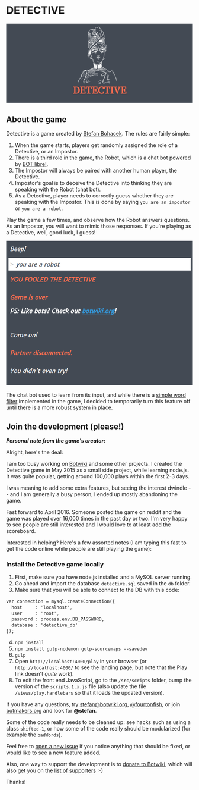 # DETECTIVE

[![A dective](/readme-images/detective.png)](http://fourtonfish.com/detective/)

## About the game

Detective is a game created by [Stefan Bohacek](https://twitter.com/fourtonfish). The rules are fairly simple:

1. When the game starts, players get randomly assigned the role of a Detective, or an Impostor.
2. There is a third role in the game, the Robot, which is a chat bot powered by [BOT libre!](https://www.botlibre.com/).
3. The Impostor will always be paired with another human player, the Detective.
4. Impostor's goal is to deceive the Detective into thinking they are speaking with the Robot (chat bot).
5. As a Detective, player needs to correctly guess whether they are speaking with the Impostor. This is done by saying `you are an impostor` or `you are a robot`.

Play the game a few times, and observe how the Robot answers questions. As an Impostor, you will want to mimic those responses. If you're playing as a Detective, well, good luck, I guess!


[![Not even trying](/readme-images/doing-it-wrong.png)](http://fourtonfish.com/detective/log?id=878)

The chat bot used to learn from its input, and while there is a [simple word filter](https://github.com/dariusk/wordfilter) implemented in the game, I decided to temporarily turn this feature off until there is a more robust system in place.


## Join the development (please!)

***Personal note from the game's creator:***

Alright, here's the deal:

I am too busy working on [Botwiki](https://botwiki.org/) and some other projects. I created the Detective game in May 2015 as a small side project, while learning node.js. It was quite popular, getting around 100,000 plays within the first 2-3 days.

I was meaning to add some extra features, but seeing the interest dwindle -- and I am generally a busy person, I ended up mostly abandoning the game.

Fast forward to April 2016. Someone posted the game on reddit and the game was played over 16,000 times in the past day or two. I'm very happy to see people are still interested and I would love to at least add the scoreboard.

Interested in helping? Here's a few assorted notes (I am typing this fast to get the code online while people are still playing the game):

### Install the Detective game locally

1. First, make sure you have node.js installed and a MySQL server running.
2. Go ahead and import the database `detective.sql` saved in the `db` folder.
3. Make sure that you will be able to connect to the DB with this code:
```
var connection = mysql.createConnection({
  host     : 'localhost',
  user     : 'root',
  password : process.env.DB_PASSWORD,
  database : 'detective_db'
});
```
4. `npm install`
5. `npm install gulp-nodemon gulp-sourcemaps --savedev`
6. `gulp`
7. Open `http://localhost:4000/play` in your browser (or `http://localhost:4000/` to see the landing page, but note that the Play link doesn't *quite* work).
8. To edit the front end JavaScript, go to the `/src/scripts` folder, bump the version of the `scripts.1.x.js` file (also update the file `/views/play.handlebars` so that it loads the updated version).

If you have any questions, try [stefan@botwiki.org](mailto:stefan@botwiki.org), [@fourtonfish](https://twitter.com/fourtonfish), or join [botmakers.org](https://botmakers.org/) and look for **@stefan**.

Some of the code really needs to be cleaned up: see hacks such as using a class `shifted-1`, or how some of the code really should be modularized (for example the `badWords`).

Feel free to [open a new issue](https://github.com/botwiki/detective/issues/new) if you notice anything that should be fixed, or would like to see a new feature added.

Also, one way to support the development is to [donate to Botwiki](https://botwiki.org/about/support/), which will also get you on the [list of supporters](https://botwiki.org/about/supporters/) :-)

Thanks!